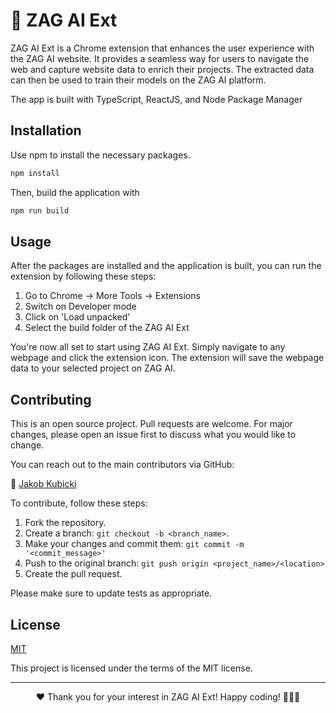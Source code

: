 # 🚀 ZAG AI Ext

ZAG AI Ext is a Chrome extension that enhances the user experience with the ZAG AI website. It provides a seamless way for users to navigate the web and capture website data to enrich their projects. The extracted data can then be used to train their models on the ZAG AI platform.

The app is built with TypeScript, ReactJS, and Node Package Manager

## Installation

Use npm to install the necessary packages.

```bash
npm install
```

Then, build the application with

```bash
npm run build
```

## Usage

After the packages are installed and the application is built, you can run the extension by following these steps:

1. Go to Chrome -> More Tools -> Extensions
2. Switch on Developer mode
3. Click on 'Load unpacked'
4. Select the build folder of the ZAG AI Ext

You're now all set to start using ZAG AI Ext. Simply navigate to any webpage and click the extension icon. The extension will save the webpage data to your selected project on ZAG AI.

## Contributing

This is an open source project. Pull requests are welcome. For major changes, please open an issue first to discuss what you would like to change.

You can reach out to the main contributors via GitHub:

🚀 [Jakob Kubicki](https://github.com/jakobkubicki)

To contribute, follow these steps:

1. Fork the repository.
2. Create a branch: `git checkout -b <branch_name>`.
3. Make your changes and commit them: `git commit -m '<commit_message>'`
4. Push to the original branch: `git push origin <project_name>/<location>`
5. Create the pull request.

Please make sure to update tests as appropriate.

## License

[MIT](https://choosealicense.com/licenses/mit/)

This project is licensed under the terms of the MIT license.

---

<p align="center">
  ❤️ Thank you for your interest in ZAG AI Ext! Happy coding! 👩‍💻🌟
</p>
